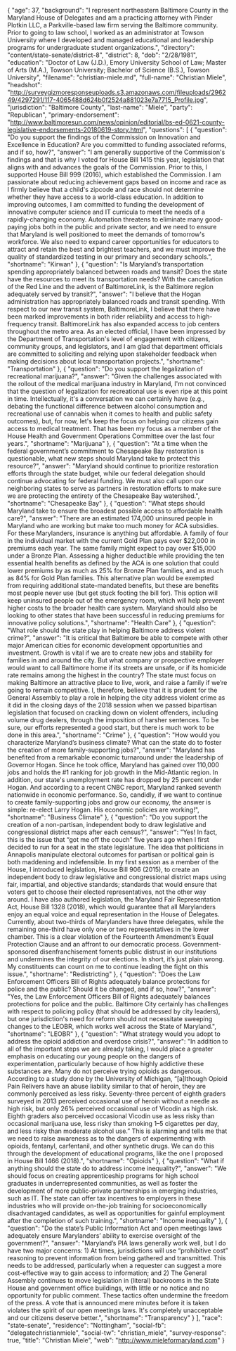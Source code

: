 {
  "age": 37,
  "background": "I represent northeastern Baltimore County in the Maryland House of Delegates and am a practicing attorney with Pinder Plotkin LLC, a Parkville-based law firm serving the Baltimore community. Prior to going to law school, I worked as an administrator at Towson University where I developed and managed educational and leadership programs for undergraduate student organizations.",
  "directory": "content/state-senate/district-8",
  "district": 8,
  "dob": "2/28/1981",
  "education": "Doctor of Law (J.D.), Emory University School of Law; Master of Arts (M.A.), Towson University; Bachelor of Science (B.S.), Towson University",
  "filename": "christian-miele.md",
  "full-name": "Christian Miele",
  "headshot": "http://surveygizmoresponseuploads.s3.amazonaws.com/fileuploads/296249/4297291/117-4065488d624b0f2524a881023e7a7715_Profile.jpg",
  "jurisdiction": "Baltimore County",
  "last-name": "Miele",
  "party": "Republican",
  "primary-endorsement": "http://www.baltimoresun.com/news/opinion/editorial/bs-ed-0621-county-legislative-endorsements-20180619-story.html",
  "questions": [
    {
      "question": "Do you support the findings of the Commission on Innovation and Excellence in Education? Are you committed to funding associated reforms, and if so, how?",
      "answer": "I am generally supportive of the Commission's findings and that is why I voted for House Bill 1415 this year, legislation that aligns with and advances the goals of the Commission. Prior to this, I supported House Bill 999 (2016), which established the Commission.  I am passionate about reducing achievement gaps based on income and race as I firmly believe that a child's zipcode and race should not determine whether they have access to a world-class education. In addition to improving outcomes, I am committed to funding the development of innovative computer science and IT curricula to meet the needs of a rapidly-changing economy. Automation threatens to eliminate many good-paying jobs both in the public and private sector, and we need to ensure that Maryland is well positioned to meet the demands of tomorrow's workforce. We also need to expand career opportunities for educators to attract and retain the best and brightest teachers, and we must improve the quality of standardized testing in our primary and secondary schools.",
      "shortname": "Kirwan"
    },
    {
      "question": "Is Maryland’s transportation spending appropriately balanced between roads and transit? Does the state have the resources to meet its transportation needs? With the cancellation of the Red Line and the advent of BaltimoreLink, is the Baltimore region adequately served by transit?",
      "answer": "I believe that the Hogan administration has appropriately balanced roads and transit spending. With respect to our new transit system, BaltimoreLink, I believe that there have been marked improvements in both rider reliability and access to high-frequency transit. BaltimoreLink has also expanded access to job centers throughout the metro area. As an elected official, I have been impressed by the Department of Transportation's level of engagement with citizens, community groups, and legislators, and I am glad that department officials are committed to soliciting and  relying upon stakeholder feedback when making decisions about local transportation projects.",
      "shortname": "Transportation"
    },
    {
      "question": "Do you support the legalization of recreational marijuana?",
      "answer": "Given the challenges associated with the rollout of the medical marijuana industry in Maryland, I'm not convinced that the question of legalization for recreational use is even ripe at this point in time. Intellectually, it's a conversation we can certainly have (e.g., debating the functional difference between alcohol consumption and recreational use of cannabis when it comes to health and public safety outcomes), but, for now, let's keep the focus on helping our citizens gain access to medical treatment. That has been my focus as a member of the House Health and Government Operations Committee over the last four years.",
      "shortname": "Marijuana"
    },
    {
      "question": "At a time when the federal government’s commitment to Chesapeake Bay restoration is questionable, what new steps should Maryland take to protect this resource?",
      "answer": "Maryland should continue to prioritize restoration efforts through the state budget, while our federal delegation should continue advocating for federal funding. We must also call upon our neighboring states to serve as partners in restoration efforts to make sure we are protecting the entirety of the Chesapeake Bay watershed.",
      "shortname": "Chesapeake Bay"
    },
    {
      "question": "What steps should Maryland take to ensure the broadest possible access to affordable health care?",
      "answer": "There are an estimated 174,000 uninsured people in Maryland who are working but make too much money for ACA subsidies. For these Marylanders, insurance is anything but affordable. A family of four in the individual market with the current Gold Plan pays over $22,000 in premiums each year. The same family might expect to pay over $15,000 under a Bronze Plan. Assessing a higher deductible while providing the ten essential health benefits as defined by the ACA is one solution that could lower premiums by as much as 25% for Bronze Plan families, and as much as 84% for Gold Plan families. This alternative plan would be exempted from requiring additional state-mandated benefits, but these are benefits most people never use (but get stuck footing the bill for). This option will keep uninsured people out of the emergency room, which will help prevent higher costs to the broader health care system.  Maryland should also be looking to other states that have been successful in reducing premiums for innovative policy solutions.",
      "shortname": "Health Care"
    },
    {
      "question": "What role should the state play in helping Baltimore address violent crime?",
      "answer": "It is critical that Baltimore be able to compete with other major American cities for economic development opportunities and investment. Growth is vital if we are to create new jobs and stability for families in and around the city. But what company or prospective employer would want to call Baltimore home if its streets are unsafe, or if its homicide rate remains among the highest in the country? The state must focus on making Baltimore an attractive place to live, work, and raise a family if we’re going to remain competitive. I, therefore, believe that it is prudent for the General Assembly to play a role in helping the city address violent crime as it did in the closing days of the 2018 session when we passed bipartisan legislation that focused on cracking down on violent offenders, including volume drug dealers, through the imposition of harsher sentences. To be sure, our efforts represented a good start, but there is much work to be done in this area.",
      "shortname": "Crime"
    },
    {
      "question": "How would you characterize Maryland’s business climate? What can the state do to foster the creation of more family-supporting jobs?",
      "answer": "Maryland has benefited from a remarkable economic turnaround under the leadership of Governor Hogan. Since he took office, Maryland has gained over 110,000 jobs and holds the #1 ranking for job growth in the Mid-Atlantic region. In addition, our state's unemployment rate has dropped by 25 percent under Hogan. And according to a recent CNBC report, Maryland ranked seventh nationwide in economic performance.   So, candidly, if we want to continue to create family-supporting jobs and grow our economy, the answer is simple: re-elect Larry Hogan. His economic policies are working!",
      "shortname": "Business Climate"
    },
    {
      "question": "Do you support the creation of a non-partisan, independent body to draw legislative and congressional district maps after each census?",
      "answer": "Yes! In fact, this is the issue that “got me off the couch” five years ago when I first decided to run for a seat in the state legislature. The idea that politicians in Annapolis manipulate electoral outcomes for partisan or political gain is both maddening and indefensible. In my first session as a member of the House, I introduced legislation, House Bill 906 (2015), to create an independent body to draw legislative and congressional district maps using fair, impartial, and objective standards; standards that would ensure that voters get to choose their elected representatives, not the other way around. I have also authored legislation, the Maryland Fair Representation Act, House Bill 1328 (2018), which would guarantee that all Marylanders enjoy an equal voice and equal representation in the House of Delegates. Currently, about two-thirds of Marylanders have three delegates, while the remaining one-third have only one or two representatives in the lower chamber. This is a clear violation of the Fourteenth Amendment’s Equal Protection Clause and an affront to our democratic process. Government-sponsored disenfranchisement foments public distrust in our institutions and undermines the integrity of our elections. In short, it’s just plain wrong. My constituents can count on me to continue leading the fight on this issue.",
      "shortname": "Redistricting"
    },
    {
      "question": "Does the Law Enforcement Officers Bill of Rights adequately balance protections for police and the public? Should it be changed, and if so, how?",
      "answer": "Yes, the Law Enforcement Officers Bill of Rights adequately balances protections for police and the public. Baltimore City certainly has challenges with respect to policing policy (that should be addressed by city leaders), but one jurisdiction's need for reform should not necessitate sweeping changes to the LEOBR, which works well across the State of Maryland.",
      "shortname": "LEOBR"
    },
    {
      "question": "What strategy would you adopt to address the opioid addiction and overdose crisis?",
      "answer": "In addition to all of the important steps we are already taking, I would place a greater emphasis on educating our young people on the dangers of experimentation, particularly because of how highly addictive these substances are. Many do not perceive trying opioids as dangerous. According to a study done by the University of Michigan, “[a]lthough Opioid Pain Relivers have an abuse liability similar to that of heroin, they are commonly perceived as less risky. Seventy-three percent of eighth graders surveyed in 2013 perceived occasional use of heroin without a needle as high risk, but only 26% perceived occasional use of Vicodin as high risk. Eighth graders also perceived occasional Vicodin use as less risky than occasional marijuana use, less risky than smoking 1–5 cigarettes per day, and less risky than moderate alcohol use.” This is alarming and tells me that we need to raise awareness as to the dangers of experimenting with opioids, fentanyl, carfentanil, and other synthetic drugs. We can do this through the development of educational programs, like the one I proposed in House Bill 1466 (2018).",
      "shortname": "Opioids"
    },
    {
      "question": "What if anything should the state do to address income inequality?",
      "answer": "We should focus on creating apprenticeship programs  for high school graduates in underrepresented communities, as well as foster the development of more public-private partnerships  in emerging industries, such as IT. The state can offer tax incentives to employers in these industries who will provide on-the-job training for socioeconomically disadvantaged candidates, as well as opportunities for gainful employment after the completion of such training.",
      "shortname": "Income inequality"
    },
    {
      "question": "Do the state’s Public Information Act and open meetings laws adequately ensure Marylanders’ ability to exercise oversight of the government?",
      "answer": "Maryland’s PIA laws generally work well, but I do have two major concerns: 1) At times, jurisdictions will use “prohibitive cost” reasoning to prevent information from being gathered and transmitted. This needs to be addressed, particularly when a requester can suggest a more cost-effective way to gain access to information; and 2) The General Assembly continues to move legislation in (literal) backrooms in the State House and government office buildings, with little or no notice and no opportunity for public comment.  These tactics often undermine the freedom of the press. A vote that is announced mere minutes before it is taken violates the spirit of our open meetings laws. It's completely unacceptable and our citizens deserve better.",
      "shortname": "Transparency"
    }
  ],
  "race": "state-senate",
  "residence": "Nottingham",
  "social-fb": "delegatechristianmiele",
  "social-tw": "christian_miele",
  "survey-response": true,
  "title": "Christian Miele",
  "web": "http://www.mieleformaryland.com"
}
